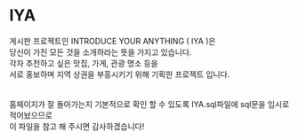 # IYA
게시판 프로젝트인 INTRODUCE YOUR ANYTHING ( IYA )은<br>
당신이 가진 모든 것을 소개하라는 뜻을 가지고 있습니다.
<br>
각자 추천하고 싶은 맛집, 가게, 관광 명소 등을<br>
서로 홍보하며 지역 상권을 부흥시키기 위해 기획한 프로젝트 입니다.<br>
<br>
<br>
홈페이지가 잘 돌아가는지 기본적으로 확인 할 수 있도록 IYA.sql파일에 sql문을 임시로 적어놨으므로<br>
이 파일을 참고 해 주시면 감사하겠습니다!
